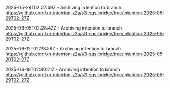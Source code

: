 2025-05-29T02:27:49Z - Archiving intentïon to branch https://github.com/xn-intenton-z2a/s3-sqs-bridge/tree/intention-2025-05-29T02-27Z

2025-06-05T02:28:42Z - Archiving intentïon to branch https://github.com/xn-intenton-z2a/s3-sqs-bridge/tree/intention-2025-05-29T02-27Z

2025-06-12T02:28:59Z - Archiving intentïon to branch https://github.com/xn-intenton-z2a/s3-sqs-bridge/tree/intention-2025-05-29T02-27Z

2025-06-19T02:30:21Z - Archiving intentïon to branch https://github.com/xn-intenton-z2a/s3-sqs-bridge/tree/intention-2025-05-29T02-27Z


